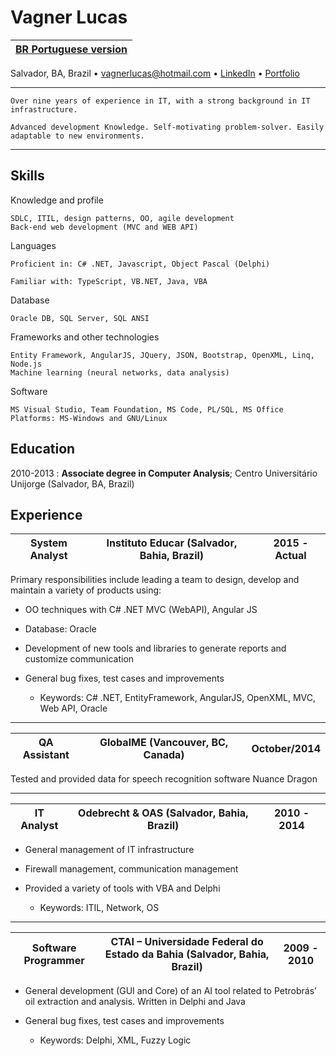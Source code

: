 Vagner Lucas
============

| [BR Portuguese version](https://github.com/vagnerlucas/resume/blob/master/README-br.md) |
| --------- | 


Salvador, BA, Brazil • [vagnerlucas@hotmail.com](mailto:vagnerlucas@hotmail.com) • [LinkedIn](https://www.linkedin.com/in/vagnerlucas/en) • [Portfolio](http://www.vagnerlucas.com)

----
    Over nine years of experience in IT, with a strong background in IT infrastructure. 
    
    Advanced development Knowledge. Self-motivating problem-solver. Easily adaptable to new environments.
----

Skills
--------------------

Knowledge and profile

    SDLC, ITIL, design patterns, OO, agile development
    Back-end web development (MVC and WEB API)

Languages

    Proficient in: C# .NET, Javascript, Object Pascal (Delphi)

    Familiar with: TypeScript, VB.NET, Java, VBA

Database

    Oracle DB, SQL Server, SQL ANSI

Frameworks and other technologies

    Entity Framework, AngularJS, JQuery, JSON, Bootstrap, OpenXML, Linq, Node.js
    Machine learning (neural networks, data analysis)

Software

    MS Visual Studio, Team Foundation, MS Code, PL/SQL, MS Office
    Platforms: MS-Windows and GNU/Linux


Education
---------

2010-2013
:   **Associate degree in Computer Analysis**; Centro Universitário Unijorge (Salvador, BA, Brazil)

Experience
----------

| **System Analyst** | **Instituto Educar (Salvador, Bahia, Brazil)** | 2015 - Actual |
| - | - | - |

Primary responsibilities include leading a team to design, develop and maintain a variety of products using:

* OO techniques with C# .NET MVC (WebAPI), Angular JS

* Database: Oracle

* Development of new tools and libraries to generate reports and customize communication

* General bug fixes, test cases and improvements

    * Keywords: C# .NET, EntityFramework, AngularJS, OpenXML, MVC, Web API, Oracle

---

| **QA Assistant** | **GlobalME (Vancouver, BC, Canada)** | **October/2014** |
| - | - | - |

Tested and provided data for speech recognition software Nuance Dragon

---

| **IT Analyst** | **Odebrecht & OAS (Salvador, Bahia, Brazil)** | **2010 - 2014** |
| - | - | - |

* General management of IT infrastructure

* Firewall management, communication management

* Provided a variety of tools with VBA and Delphi

    * Keywords: ITIL, Network, OS

---

| **Software Programmer** | **CTAI – Universidade Federal do Estado da Bahia (Salvador, Bahia, Brazil)** | **2009 - 2010** |
| - | - | - |

* General development (GUI and Core) of an AI tool related to Petrobrás’ oil extraction and analysis. Written in Delphi and Java

* General bug fixes, test cases and improvements

    * Keywords: Delphi, XML, Fuzzy Logic
